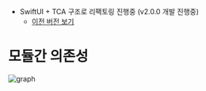 * SwiftUI + TCA 구조로 리팩토링 진행중 (v2.0.0 개발 진행중)
  * [이전 버전 보기](https://github.com/CurtainCall-App/CurtainCall-iOS/tree/old/main)
# 모듈간 의존성
![graph](https://github.com/CurtainCall-App/CurtainCall-iOS/assets/77199797/81fa28b9-9c01-4b6f-b728-d9642bbb4bd5)
